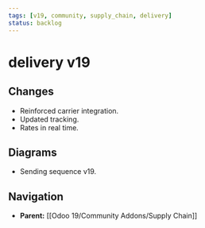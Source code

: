 ```yaml
---
tags: [v19, community, supply_chain, delivery]
status: backlog
---
```

# delivery v19

## Changes
- Reinforced carrier integration.
- Updated tracking.
- Rates in real time.

## Diagrams
- Sending sequence v19.






## Navigation
- **Parent:** [[Odoo 19/Community Addons/Supply Chain]]
